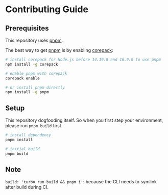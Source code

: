 # Contributing Guide

## Prerequisites

This repository uses [pnpm].

The best way to get [pnpm] is by enabling [corepack]:

```sh
# install corepack for Node.js before 14.19.0 and 16.9.0 to use pnpm
npm install -g corepack

# enable pnpm with corepack
corepack enable

# or install pnpm directly
npm install -g pnpm
```

## Setup

This repository dogfooding itself.
So when you first step your environment,
please run `pnpm build` first.

```sh
# install dependency
pnpm install

# initial build
pnpm build
```

## Note

`build: 'turbo run build && pnpm i'`: because the CLI needs to symlink after build during CI.

[pnpm]: https://pnpm.io/
[corepack]: https://nodejs.org/api/corepack.html

